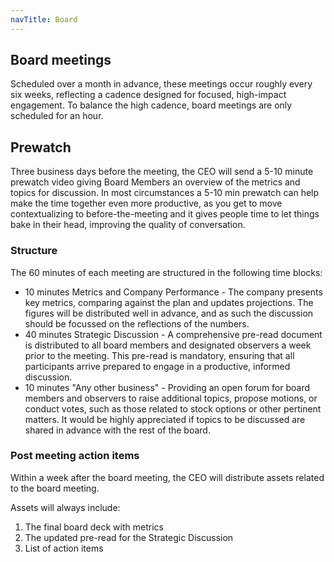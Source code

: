 ```yaml
---
navTitle: Board
---
```


## Board meetings

Scheduled over a month in advance, these meetings occur roughly every six weeks, reflecting a cadence designed for focused, high-impact engagement.
To balance the high cadence, board meetings are only scheduled for an hour.

## Prewatch

Three business days before the meeting, the CEO will send a 5-10 minute prewatch video giving Board Members an overview of the metrics and topics for discussion. 
In most circumstances a 5-10 min prewatch can help make the time together even more productive, as you get to move contextualizing to before-the-meeting and it gives people time to let things bake in their head, improving the quality of conversation.

### Structure

The 60 minutes of each meeting are structured in the following time blocks:

* 10 minutes Metrics and Company Performance - The company presents key metrics, comparing against the plan and updates projections. The figures will be distributed well in advance, and as such the discussion should be focussed on the reflections of the numbers.
* 40 minutes Strategic Discussion - A comprehensive pre-read document is distributed to all board members and designated observers a week prior to the meeting. This pre-read is mandatory, ensuring that all participants arrive prepared to engage in a productive, informed discussion.
* 10 minutes "Any other business" - Providing an open forum for board members and observers to raise additional topics, propose motions, or conduct votes, such as those related to stock options or other pertinent matters. It would be highly appreciated if topics to be discussed are shared in advance with the rest of the board.

### Post meeting action items

Within a week after the board meeting, the CEO will distribute assets related to the board meeting.

Assets will always include:
1. The final board deck with metrics
2. The updated pre-read for the Strategic Discussion
3. List of action items
